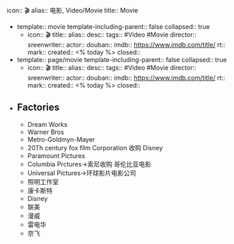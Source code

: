 icon:: 🎬
alias:: 电影, Video/Movie
title:: Movie
  - template:: movie
    template-including-parent:: false
    collapsed:: true
    - icon:: 🎬
      title::
      alias::
      desc::
      tags:: #Video #Movie
      director::
      sreenwriter::
      actor::
      douban::
      imdb:: https://www.imdb.com/title/
      rt::
      mark::
      created:: <% today %>
      closed::
  - template:: page/movie
    template-including-parent:: false
    collapsed:: true
    - icon:: 🎬
      title::
      alias::
      desc::
      tags:: #Video #Movie
      director::
      sreenwriter::
      actor::
      douban::
      imdb:: https://www.imdb.com/title/
      rt::
      mark::
      created:: <% today %>
      closed::
- ## Factories
  - Dream Works
  - Warner Bros
  - Metro-Goldmyn-Mayer
  - 20Th century fox film Corporation 收购  Disney
  - Paramount Pictures
  - Columbia Prctures→索尼收购 哥伦比亚电影
  - Universal Pictures→环球影片电影公司
  - 照明工作室
  - 康卡斯特
  - Disney
  - 联美
  - 漫威
  - 雷电华
  - 奈飞